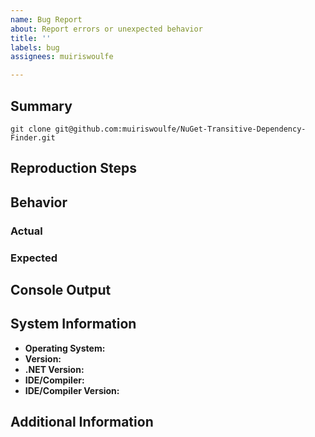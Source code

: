 ```yaml
---
name: Bug Report
about: Report errors or unexpected behavior
title: ''
labels: bug
assignees: muiriswoulfe

---
```


<!-- Please provide as much detail as possible. Inapplicable sections may be
     left blank where. -->

## Summary

```
git clone git@github.com:muiriswoulfe/NuGet-Transitive-Dependency-Finder.git
```

## Reproduction Steps

## Behavior

### Actual

### Expected

## Console Output

## System Information

- **Operating System:**
- **Version:**
- **.NET Version:**
- **IDE/Compiler:**
- **IDE/Compiler Version:**

## Additional Information
